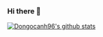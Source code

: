 ### Hi there 👋

<!--
**dongocanh96/dongocanh96** is a ✨ _special_ ✨ repository because its `README.md` (this file) appears on your GitHub profile.

Here are some ideas to get you started:

- 🔭 I’m currently working on ...
- 🌱 I’m currently learning ...
- 👯 I’m looking to collaborate on ...
- 🤔 I’m looking for help with ...
- 💬 Ask me about ...
- 📫 How to reach me: ...
- 😄 Pronouns: ...
- ⚡ Fun fact: ...
-->
[![Dongocanh96's github stats](https://github-readme-stats.vercel.app/api?username=dongocanh96&show_icons=true&theme=tokyonight&title_color=#008b8b&text_color=#e75480)](https://github.com/anuraghazra/github-readme-stats)
